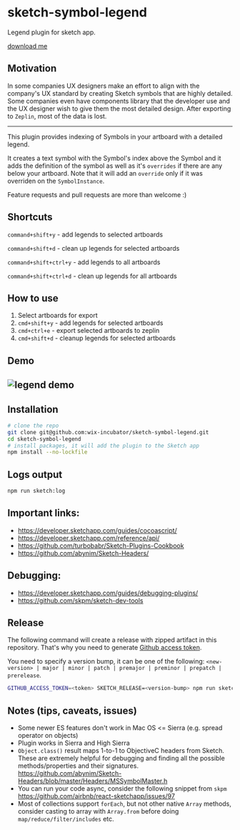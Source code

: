 # sketch-symbol-legend

Legend plugin for sketch app.

[download me](https://github.com/wix-incubator/sketch-symbol-legend/releases/download/v1.9.1/Sketch.zip)

## Motivation

In some companies UX designers make an effort to align with the company's UX standard by creating Sketch symbols that are highly detailed.
Some companies even have components library that the developer use and the UX designer wish to give them the most detailed design.
After exporting to `Zeplin`, most of the data is lost.

---

This plugin provides indexing of Symbols in your artboard with a detailed legend.

It creates a text symbol with the Symbol's index above the Symbol and it adds the definition of the symbol as well as it's `overrides` if there are any below your artboard.
Note that it will add an `override` only if it was overriden on the `SymbolInstance`.

Feature requests and pull requests are more than welcome :)

## Shortcuts

`command+shift+y` - add legends to selected artboards

`command+shift+d` - clean up legends for selected artboards

`command+shift+ctrl+y` - add legends to all artboards

`command+shift+ctrl+d` - clean up legends for all artboards

## How to use

1.  Select artboards for export
2.  `cmd+shift+y` - add legends for selected artboards
3.  `cmd+ctrl+e` - export selected artboards to zeplin
4.  `cmd+shift+d` - cleanup legends for selected artboards

## Demo

## ![legend demo](https://github.com/wix-incubator/sketch-symbol-legend/blob/master/LegendPlugin.gif)

## Installation

```sh
# clone the repo
git clone git@github.com:wix-incubator/sketch-symbol-legend.git
cd sketch-symbol-legend
# install packages, it will add the plugin to the Sketch app
npm install --no-lockfile
```

## Logs output

```sh
npm run sketch:log
```

## Important links:

* https://developer.sketchapp.com/guides/cocoascript/
* https://developer.sketchapp.com/reference/api/
* https://github.com/turbobabr/Sketch-Plugins-Cookbook
* https://github.com/abynim/Sketch-Headers/

## Debugging:

* https://developer.sketchapp.com/guides/debugging-plugins/
* https://github.com/skpm/sketch-dev-tools

## Release

The following command will create a release with zipped artifact in this repository.
That's why you need to generate [Github access token](https://github.com/settings/tokens).

You need to specify a version bump, it can be one of the following:
`<new-version> | major | minor | patch | premajor | preminor | prepatch | prerelease`.

```sh
GITHUB_ACCESS_TOKEN=<token> SKETCH_RELEASE=<version-bump> npm run sketch:release
```

## Notes (tips, caveats, issues)

* Some newer ES features don't work in Mac OS <= Sierra (e.g. spread operator on objects)
* Plugin works in Sierra and High Sierra
* `Object.class()` result maps 1-to-1 to ObjectiveC headers from Sketch.
  These are extremely helpful for debugging and finding all the possible methods/properties and their signatures.
  https://github.com/abynim/Sketch-Headers/blob/master/Headers/MSSymbolMaster.h
* You can run your code async, consider the following snippet from `skpm`
  https://github.com/airbnb/react-sketchapp/issues/97
* Most of collections support `forEach`, but not other native `Array` methods,
  consider casting to array with `Array.from` before doing `map/reduce/filter/includes` etc.

